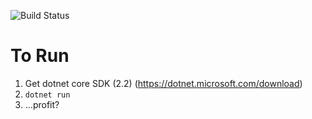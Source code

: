 ![Build Status](https://travis-ci.org/buildit/learning-together-api.svg?branch=dev-0.1)

# To Run
1. Get dotnet core SDK (2.2) (https://dotnet.microsoft.com/download)
2. `dotnet run`
3. ...profit?

